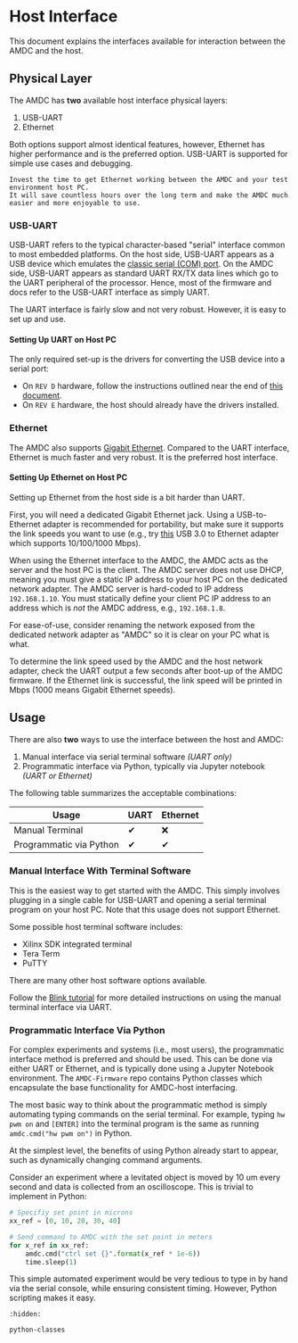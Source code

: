 # Host Interface

This document explains the interfaces available for interaction between the AMDC and the host.

## Physical Layer

The AMDC has **two** available host interface physical layers:

1. USB-UART
2. Ethernet

Both options support almost identical features, however, Ethernet has higher performance and is the preferred option.
USB-UART is supported for simple use cases and debugging.

```{tip}
Invest the time to get Ethernet working between the AMDC and your test environment host PC.
It will save countless hours over the long term and make the AMDC much easier and more enjoyable to use.
```

### USB-UART

USB-UART refers to the typical character-based "serial" interface common to most embedded platforms.
On the host side, USB-UART appears as a USB device which emulates the [classic serial (COM) port](https://en.wikipedia.org/wiki/COM_(hardware_interface)).
On the AMDC side, USB-UART appears as standard UART RX/TX data lines which go to the UART peripheral of the processor.
Hence, most of the firmware and docs refer to the USB-UART interface as simply UART.

The UART interface is fairly slow and not very robust.
However, it is easy to set up and use.

#### Setting Up UART on Host PC

The only required set-up is the drivers for converting the USB device into a serial port:

- On `REV D` hardware, follow the instructions outlined near the end of [this document](/firmware/xilinx-tools/building-and-running-firmware.md).
- On `REV E` hardware, the host should already have the drivers installed.

### Ethernet

The AMDC also supports [Gigabit Ethernet](https://en.wikipedia.org/wiki/Gigabit_Ethernet).
Compared to the UART interface, Ethernet is much faster and very robust.
It is the preferred host interface.

#### Setting Up Ethernet on Host PC

Setting up Ethernet from the host side is a bit harder than UART.

First, you will need a dedicated Gigabit Ethernet jack.
Using a USB-to-Ethernet adapter is recommended for portability, but make sure it supports the link speeds you want to use (e.g., try [this](https://www.amazon.com/Cable-Matters-Ethernet-Adapter-Supporting/dp/B00BBD7NFU/) USB 3.0 to Ethernet adapter which supports 10/100/1000 Mbps).

When using the Ethernet interface to the AMDC, the AMDC acts as the server and the host PC is the client.
The AMDC server does not use DHCP, meaning you must give a static IP address to your host PC on the dedicated network adapter.
The AMDC server is hard-coded to IP address `192.168.1.10`.
You must statically define your client PC IP address to an address which is *not* the AMDC address, e.g., `192.168.1.8`.

For ease-of-use, consider renaming the network exposed from the dedicated network adapter as "AMDC" so it is clear on your PC what is what.

To determine the link speed used by the AMDC and the host network adapter, check the UART output a few seconds after boot-up of the AMDC firmware.
If the Ethernet link is successful, the link speed will be printed in Mbps (1000 means Gigabit Ethernet speeds).

## Usage

There are also **two** ways to use the interface between the host and AMDC:

1. Manual interface via serial terminal software *(UART only)*
2. Programmatic interface via Python, typically via Jupyter notebook *(UART or Ethernet)*

The following table summarizes the acceptable combinations:

| Usage | UART | Ethernet |
|---|---|---|
| Manual Terminal | ✔ | ❌ |
| Programmatic via Python | ✔ | ✔ |

### Manual Interface With Terminal Software

This is the easiest way to get started with the AMDC.
This simply involves plugging in a single cable for USB-UART and opening a serial terminal program on your host PC.
Note that this usage does not support Ethernet.

Some possible host terminal software includes:

- Xilinx SDK integrated terminal
- Tera Term
- PuTTY

There are many other host software options available.

Follow the [Blink tutorial](/getting-started/tutorials/blink/index.md) for more detailed instructions on using the manual terminal interface via UART.

### Programmatic Interface Via Python

For complex experiments and systems (i.e., most users), the programmatic interface method is preferred and should be used.
This can be done via either UART or Ethernet, and is typically done using a Jupyter Notebook environment.
The `AMDC-Firmware` repo contains Python classes which encapsulate the base functionality for AMDC-host interfacing.

The most basic way to think about the programmatic method is simply automating typing commands on the serial terminal.
For example, typing `hw pwm on` and `[ENTER]` into the terminal program is the same as running `amdc.cmd("hw pwm on")` in Python.

At the simplest level, the benefits of using Python already start to appear, such as dynamically changing command arguments.

Consider an experiment where a levitated object is moved by 10 um every second and data is collected from an oscilloscope.
This is trivial to implement in Python:

```python
# Specifiy set point in microns
xx_ref = [0, 10, 20, 30, 40]

# Send command to AMDC with the set point in meters
for x_ref in xx_ref:
    amdc.cmd("ctrl set {}".format(x_ref * 1e-6))
    time.sleep(1)
```

This simple automated experiment would be very tedious to type in by hand via the serial console, while ensuring consistent timing.
However, Python scripting makes it easy.

```{toctree}
:hidden:

python-classes
```